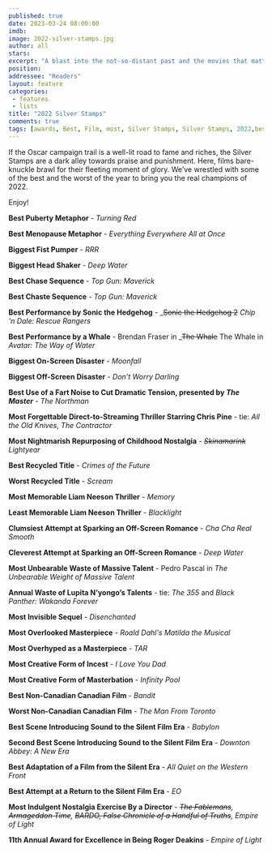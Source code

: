 ```yaml
---
published: true
date: 2023-03-24 08:00:00
imdb: 
image: 2022-silver-stamps.jpg
author: all 
stars: 
excerpt: "A blast into the not-so-distant past and the movies that mattered the most - for better and worse."
position: 
addressee: "Readers"
layout: feature
categories: 
 - features
 - lists
title: "2022 Silver Stamps"
comments: true
tags: [awards, Best, Film, most, Silver Stamps, Silver Stamps, 2022,best of]
---
```

If the Oscar campaign trail is a well-lit road to fame and riches, the Silver Stamps are a dark alley towards praise and punishment. Here, films bare-knuckle brawl for their fleeting moment of glory. We’ve wrestled with some of the best and the worst of the year to bring you the real champions of 2022.

Enjoy!

**Best Puberty Metaphor** - _Turning Red_

**Best Menopause Metaphor** - _Everything Everywhere All at Once_

**Biggest Fist Pumper** - _RRR_

**Biggest Head Shaker** - _Deep Water_

**Best Chase Sequence** - _Top Gun: Maverick_

**Best Chaste Sequence** - _Top Gun: Maverick_

**Best Performance by Sonic the Hedgehog** - _<strike>Sonic the Hedgehog 2</strike> _Chip 'n Dale: Rescue Rangers_

**Best Performance by a Whale** - </strike>Brendan Fraser in</strike> _<strike>The Whale</strike> The Whale in _Avatar: The Way of Water_

**Biggest On-Screen Disaster** - _Moonfall_

**Biggest Off-Screen Disaster** - _Don’t Worry Darling_

**Best Use of a Fart Noise to Cut Dramatic Tension, presented by _The Master_** - _The Northman_

**Most Forgettable Direct-to-Streaming Thriller Starring Chris Pine** - tie: _All the Old Knives_, _The Contractor_

**Most Nightmarish Repurposing of Childhood Nostalgia** - _<strike>Skinamarink</strike>_ _Lightyear_

**Best Recycled Title** - _Crimes of the Future_

**Worst Recycled Title** - _Scream_

**Most Memorable Liam Neeson Thriller** - _Memory_

**Least Memorable Liam Neeson Thriller** - _Blacklight_

**Clumsiest Attempt at Sparking an Off-Screen Romance** - _Cha Cha Real Smooth_

**Cleverest Attempt at Sparking an Off-Screen Romance** - _Deep Water_

**Most Unbearable Waste of Massive Talent** - Pedro Pascal in _The Unbearable Weight of Massive Talent_

**Annual Waste of Lupita N’yongo’s Talents** - tie: _The 355_ and _Black Panther: Wakanda Forever_ 

**Most Invisible Sequel** - _Disenchanted_

**Most Overlooked Masterpiece** - _Roald Dahl's Matilda the Musical_

**Most Overhyped as a Masterpiece** - _TAR_

**Most Creative Form of Incest** - _I Love You Dad_

**Most Creative Form of Masterbation** - _Infinity Pool_

**Best Non-Canadian Canadian Film** - _Bandit_

**Worst Non-Canadian Canadian Film** - _The Man From Toronto_

**Best Scene Introducing Sound to the SiIent Film Era** - _Babylon_

**Second Best Scene Introducing Sound to the SiIent Film Era** - _Downton Abbey: A New Era_

**Best Adaptation of a Film from the Silent Era** - _All Quiet on the Western Front_

**Best Attempt at a Return to the Silent Film Era** - _EO_

**Most Indulgent Nostalgia Exercise By a Director** - _<strike>The Fablemans</strike>,_ _<strike>Armageddon Time</strike>,_ _<strike>BARDO, False Chronicle of a Handful of Truths</strike>, Empire of Light_

**11th Annual Award for Excellence in Being Roger Deakins** - _Empire of Light_